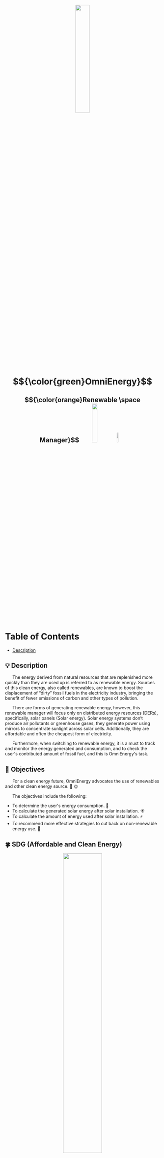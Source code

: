 <p align= "center">
  <img src= "https://user-images.githubusercontent.com/124104881/228203505-3deb5422-0d39-4c9e-bea7-f6fb5e583f18.png" width="30%" height="30%">
</p>
<h1 align= "center"> 
$${\color{green}OmniEnergy}$$

</h1>
<h2 align= "center">
$${\color{orange}Renewable \space Manager}$$
<img src= "https://camo.githubusercontent.com/45810bc571595064e03e7f96f371ddeb2fd5da93eb315d1d6867c4867ae5744f/68747470733a2f2f696d672e736869656c64732e696f2f62616467652f2d56697375616c2053747564696f20436f64652d4642373530423f6c6f676f3d76697375616c73747564696f636f6465266c6f676f436f6c6f723d303037414343267374796c653d666f722d7468652d6261646765266c6f676f57696474683d3330" width="18%" height="18%">
<img src= "https://camo.githubusercontent.com/07d3549c312ea210aed258be6b37b869b2ca69855bf3fb6e822cfe7f707c3e56/68747470733a2f2f696d672e736869656c64732e696f2f62616467652f2d4769744875622d4642373530423f6c6f676f3d676974687562266c6f676f436f6c6f723d313831373137267374796c653d666f722d7468652d6261646765266c6f676f57696474683d3330" width="9.9%" height="9%">
</h2>

# Table of Contents
+ [Description]([docs/CONTRIBUTING.md](https://github.com/rmuuu/cs1202group_project/blob/main/README.md#bulb-description))

## :bulb: Description
&nbsp;&nbsp;&nbsp;&nbsp;&nbsp;&nbsp;The energy derived from natural resources that are replenished more quickly than they are used up is referred to as renewable energy. Sources of this clean energy, also called renewables, are known to boost the displacement of “dirty” fossil fuels in the electricity industry, bringing the benefit of fewer emissions of carbon and other types of pollution. 

&nbsp;&nbsp;&nbsp;&nbsp;&nbsp;&nbsp;There are forms of generating renewable energy, however, this renewable manager will focus only on distributed energy resources (DERs), specifically, solar panels (Solar energy). Solar energy systems don’t produce air pollutants or greenhouse gases, they generate power using mirrors to concentrate sunlight across solar cells. Additionally, they are affordable and often the cheapest form of electricity. 

&nbsp;&nbsp;&nbsp;&nbsp;&nbsp;&nbsp;Furthermore, when switching to renewable energy, it is a must to track and monitor the energy generated and consumption, and to check the user's contributed amount of fossil fuel, and this is OmniEnergy's task. 

 
## :mag_right: Objectives
&nbsp;&nbsp;&nbsp;&nbsp;&nbsp;&nbsp;For a clean energy future, OmniEnergy advocates the use of renewables and other clean energy source. :fallen_leaf: :sun_with_face:

&nbsp;&nbsp;&nbsp;&nbsp;&nbsp;&nbsp;The objectives include the following: 
+ To determine the user's energy consumption. :electric_plug:
+ To calculate the generated solar energy after solar installation. :sunny:
+ To calculate the amount of energy used after solar installation. :zap:
+ To recommend more effective strategies to cut back on non-renewable energy use. :house_with_garden:


## :four_leaf_clover: SDG (Affordable and Clean Energy)
<p align="center" >
<img src= "https://exploreasean.ch/wp-content/uploads/2022/10/7_SDG_MakeEveryDayCount_Gifs_GDU1-3.gif" width="50%" height="50%">
</p>

&nbsp;&nbsp;&nbsp;&nbsp;&nbsp;&nbsp;OmniEnergy adresses the 7<sup>th</sup> Sustainable Development Goal: Affordable and Clean Energy.
 
&nbsp;&nbsp;&nbsp;&nbsp;&nbsp;&nbsp;The transition from fossil fuels to generation of renewable energy is encouraged during the present time as it is the key to address the climate crisis. :key: :deciduous_tree: :leaves:

&nbsp;&nbsp;&nbsp;&nbsp;&nbsp;&nbsp;The key to solve the climate crisis is energy. When fossil fuels are used to produce energy, including electricity and heat, a significant portion of the greenhouse gases that cover the Planet and trap solar energy are produced.

&nbsp;&nbsp;&nbsp;&nbsp;&nbsp;&nbsp;With over 75% of all greenhouse gas emissions and almost 90% of all carbon dioxide emissions coming from fossil fuels like coal, oil, and gas, these fuels are by far the biggest cause of climate change in the world.:earth_asia:

&nbsp;&nbsp;&nbsp;&nbsp;&nbsp;&nbsp;The science is clear and concise: emissions must be cut in half by 2030 and reach zero by 2050 in order to prevent the worst effects of climate change. In order to achieve this, we must stop relying on fossil fuels and start putting money into reliable, clean, accessible, and cost-effective alternative energy sources. :partly_sunny:

&nbsp;&nbsp;&nbsp;&nbsp;&nbsp;&nbsp;The sun, wind, water, waste, and heat from the Earth are all abundant sources of renewable energy that replenish themselves naturally with little to no air pollution or greenhouse gases being released into the atmosphere. Hence, these sources must be utilized in order to avoid the consequences of climate-damaging greenhouse gases and health-endangering particles. :cloud_with_lightning_and_rain::stethoscope:

---
### :busts_in_silhouette: Members:
- Aguilar, Rose Ann C. 
- Arenas, Aldrich Amiel A. 
- Montoya, Ram Greggor D. 
- Recto, Nerine Rosette M. 
---

